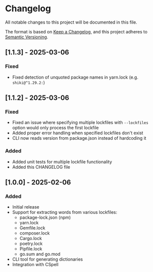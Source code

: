 # Changelog

All notable changes to this project will be documented in this file.

The format is based on [Keep a Changelog](https://keepachangelog.com/en/1.0.0/),
and this project adheres to [Semantic Versioning](https://semver.org/spec/v2.0.0.html).

## [1.1.3] - 2025-03-06

### Fixed

- Fixed detection of unquoted package names in yarn.lock (e.g. `shiki@^1.29.2:`)

## [1.1.2] - 2025-03-06

### Fixed

- Fixed an issue where specifying multiple lockfiles with `--lockfiles` option would only process the first lockfile
- Added proper error handling when specified lockfiles don't exist
- CLI now reads version from package.json instead of hardcoding it

### Added

- Added unit tests for multiple lockfile functionality
- Added this CHANGELOG file

## [1.0.0] - 2025-02-06

### Added

- Initial release
- Support for extracting words from various lockfiles:
  - package-lock.json (npm)
  - yarn.lock
  - Gemfile.lock
  - composer.lock
  - Cargo.lock
  - poetry.lock
  - Pipfile.lock
  - go.sum and go.mod
- CLI tool for generating dictionaries
- Integration with CSpell
